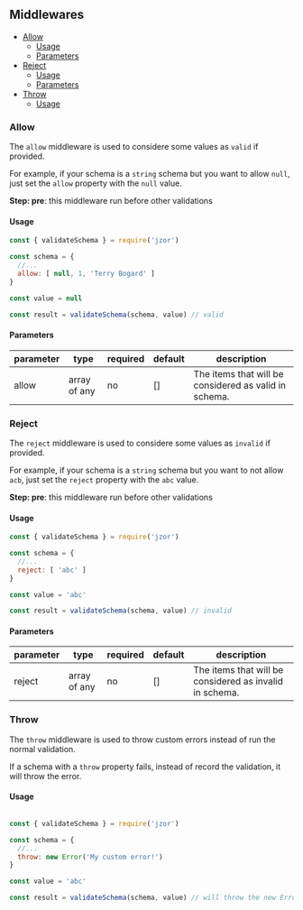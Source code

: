 ## Middlewares

- [Allow](#allow)
  * [Usage](#usage)
  * [Parameters](#parameters)
- [Reject](#reject)
  * [Usage](#usage-1)
  * [Parameters](#parameters-1)
- [Throw](#throw)
  * [Usage](#usage-2)

### Allow

The `allow` middleware is used to considere some values as `valid` if provided.

For example, if your schema is a `string` schema but you want to allow `null`, just set the `allow` property with the `null` value.

**Step: pre**: this middleware run before other validations

#### Usage

```js
const { validateSchema } = require('jzor')

const schema = {
  //...
  allow: [ null, 1, 'Terry Bogard' ]
}

const value = null

const result = validateSchema(schema, value) // valid
```

#### Parameters

| parameter | type | required | default | description |
| --------- | ---- | -------- | ------- | ----------- |
| allow | array of any | no | [] | The items that will be considered as valid in schema. |


### Reject

The `reject` middleware is used to considere some values as `invalid` if provided.

For example, if your schema is a `string` schema but you want to not allow `acb`, just set the `reject` property with the `abc` value.

**Step: pre**: this middleware run before other validations

#### Usage

```js
const { validateSchema } = require('jzor')

const schema = {
  //...
  reject: [ 'abc' ]
}

const value = 'abc'

const result = validateSchema(schema, value) // invalid
```

#### Parameters

| parameter | type | required | default | description |
| --------- | ---- | -------- | ------- | ----------- |
| reject | array of any | no | [] | The items that will be considered as invalid in schema. |


### Throw

The `throw` middleware is used to throw custom errors instead of run the normal validation.

If a schema with a `throw` property fails, instead of record the validation, it will throw the error.

#### Usage

```js

const { validateSchema } = require('jzor')

const schema = {
  //...
  throw: new Error('My custom error!')
}

const value = 'abc'

const result = validateSchema(schema, value) // will throw the new Error('My custom error!')
```


